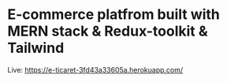 # E-commerce platfrom built with MERN stack & Redux-toolkit & Tailwind

Live: https://e-ticaret-3fd43a33605a.herokuapp.com/ 